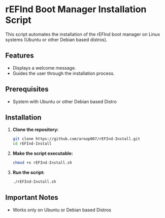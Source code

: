 # rEFInd Boot Manager Installation Script

This script automates the installation of the rEFInd boot manager on Linux systems (Ubuntu or other Debian based distros).

## Features

* Displays a welcome message.
* Guides the user through the installation process.

## Prerequisites
* System with Ubuntu or other Debian based Distro


## Installation

1.  **Clone the repository:**
    ```bash
    git clone https://github.com/aroop007/rEFInd-Install.git
    cd rEFInd-Install
    ```
    
2.  **Make the script executable:**

    ```bash
    chmod +x rEFInd-Install.sh
    ```

3.  **Run the script:**

    ```bash
    ./rEFInd-Install.sh
    ```

##   Important Notes
* Works only on Ubuntu or Debian based Distros

